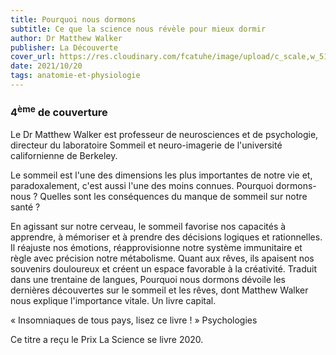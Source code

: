 ```yaml
---
title: Pourquoi nous dormons
subtitle: Ce que la science nous révèle pour mieux dormir
author: Dr Matthew Walker
publisher: La Découverte
cover_url: https://res.cloudinary.com/fcatuhe/image/upload/c_scale,w_512/v1711899163/raphaele-rodellar.fr/bibliotheque/9782348037429.jpg
date: 2021/10/20
tags: anatomie-et-physiologie
---
```


### 4<sup>ème</sup> de couverture

Le Dr Matthew Walker est professeur de neurosciences et de psychologie, directeur du laboratoire Sommeil et neuro-imagerie de l'université californienne de Berkeley.

Le sommeil est l'une des dimensions les plus importantes de notre vie et, paradoxalement, c'est aussi l'une des moins connues. Pourquoi dormons-nous ? Quelles sont les conséquences du manque de sommeil sur notre santé ?

En agissant sur notre cerveau, le sommeil favorise nos capacités à apprendre, à mémoriser et à prendre des décisions logiques et rationnelles. Il réajuste nos émotions, réapprovisionne notre système immunitaire et règle avec précision notre métabolisme. Quant aux rêves, ils apaisent nos souvenirs douloureux et créent un espace favorable à la créativité. Traduit dans une trentaine de langues, Pourquoi nous dormons dévoile les dernières découvertes sur le sommeil et les rêves, dont Matthew Walker nous explique l'importance vitale. Un livre capital.

« Insomniaques de tous pays, lisez ce livre ! » Psychologies

Ce titre a reçu le Prix La Science se livre 2020.
